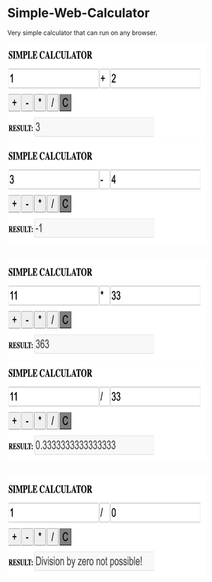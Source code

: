 # Simple-Web-Calculator 
Very simple calculator that can run on any browser.
<div>
  <span>
    <img src="https://github.com/amogh2004/Simple-Calculator/blob/master/images/1.png" alt="Addition" width="450" height=225">
  </span>                                                                                                                      
  <span>
    <img src="https://github.com/amogh2004/Simple-Calculator/blob/master/images/2.png" alt="Subtraction" width="450" height="225">
  </span>
</div> <br /><br />
<div>
  <span>
    <img src="https://github.com/amogh2004/Simple-Calculator/blob/master/images/3.png" alt="Multiplication" width="450" height=225">
  </span>
  <span>
    <img src="https://github.com/amogh2004/Simple-Calculator/blob/master/images/4.png" alt="Division" width="450" height="225">
  </span>
</div> <br /><br /> 
<div>
  <span>
    <img src="https://github.com/amogh2004/Simple-Calculator/blob/master/images/5.png" alt="Divide by Zero" width="450" height=225">
  </span>
</div> <br /><br /> 
